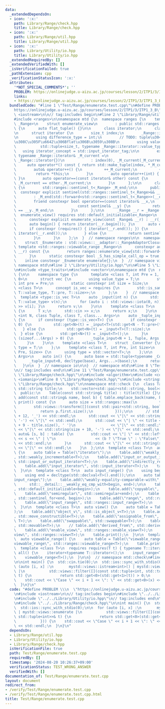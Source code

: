 ```yaml
---
data:
  _extendedDependsOn:
  - icon: ':x:'
    path: Library/Range/check.hpp
    title: Library/Range/check.hpp
  - icon: ':x:'
    path: Library/Range/util.hpp
    title: Library/Range/util.hpp
  - icon: ':x:'
    path: Library/Utility/io.hpp
    title: Library/Utility/io.hpp
  _extendedRequiredBy: []
  _extendedVerifiedWith: []
  _isVerificationFailed: true
  _pathExtension: cpp
  _verificationStatusIcon: ':x:'
  attributes:
    '*NOT_SPECIAL_COMMENTS*': ''
    PROBLEM: https://onlinejudge.u-aizu.ac.jp/courses/lesson/2/ITP1/3/ITP1_3_B
    links:
    - https://onlinejudge.u-aizu.ac.jp/courses/lesson/2/ITP1/3/ITP1_3_B
  bundledCode: "#line 1 \"Test/Range/enumerate.test.cpp\"\n#define PROBLEM \\\n  \"\
    https://onlinejudge.u-aizu.ac.jp/courses/lesson/2/ITP1/3/ITP1_3_B\"\n#include\
    \ <iostream>\n\n// tag:includes begin\n#line 2 \"Library/Range/util.hpp\"\n\n\
    #include <ranges>\n\nnamespace mtd {\n  namespace ranges {\n    template <std::ranges::range\
    \ _Range>\n    struct enumerate_view\n        : public std::ranges::view_interface<enumerate_view<_Range>>\
    \ {\n      auto flat_tuple() {}\n\n      class iterator;\n      class sentinel;\n\
    \n      struct iterator {\n        size_t index;\n        _Range::iterator _M_current;\n\
    \n        using difference_type = int;\n        // TODO: tuple\u304C\u6E21\u3055\
    \u308C\u305F\u6642\u306Bflat\u306B\u3059\u308B\n        using value_type =\n \
    \           std::tuple<size_t, typename _Range::iterator::value_type>;\n     \
    \   using iterator_concept = std::input_iterator_tag;\n\n        explicit iterator(const\
    \ typename _Range::iterator& _M_current =\n                              typename\
    \ _Range::iterator{})\n            : index(0), _M_current(_M_current) {}\n   \
    \     auto operator*() const { return std::make_tuple(index, *_M_current); }\n\
    \        auto& operator++() {\n          ++_M_current;\n          ++index;\n \
    \         return *this;\n        }\n        auto operator++(int) { return ++*this;\
    \ }\n        auto operator==(const iterator& other) const {\n          return\
    \ _M_current == other._M_current;\n        }\n      };\n\n      class sentinel\
    \ {\n        std::ranges::sentinel_t<_Range> _M_end;\n\n      public:\n      \
    \  constexpr explicit sentinel(std::ranges::sentinel_t<_Range>&& __end)\n    \
    \        : _M_end(std::forward<std::ranges::sentinel_t<_Range>>(__end)) {}\n\n\
    \        friend constexpr bool operator==(const iterator& __x,\n             \
    \                            const sentinel& __y) {\n          return __x._M_current\
    \ == __y._M_end;\n        }\n      };\n\n      _Range __r = _Range();\n\n    \
    \  enumerate_view() requires std::default_initializable<_Range>\n      = default;\n\
    \      constexpr explicit enumerate_view(const _Range& __r) : __r(__r) {}\n\n\
    \      auto begin() { return iterator(__r.begin()); }\n      auto end() {\n  \
    \      if constexpr (requires() { iterator(__r.end()); }) {\n          return\
    \ iterator(__r.end());\n        } else {\n          return sentinel(__r.end());\n\
    \        }\n      }\n    };\n  }  // namespace ranges\n\n  namespace views {\n\
    \    struct _Enumerate : std::views::__adaptor::_RangeAdaptorClosure {\n     \
    \ template <std::ranges::viewable_range _Range>\n      constexpr auto operator()(_Range&&\
    \ __r) const {\n        return ranges::enumerate_view{std::forward<_Range>(__r)};\n\
    \      }\n      static constexpr bool _S_has_simple_call_op = true;\n    };\n\n\
    \    inline constexpr _Enumerate enumerate{};\n  }  // namespace views\n}  //\
    \ namespace mtd\n#line 2 \"Library/Utility/io.hpp\"\n\n#line 5 \"Library/Utility/io.hpp\"\
    \n#include <type_traits>\n#include <vector>\n\nnamespace mtd {\n  namespace io\
    \ {\n\n    namespace type {\n      template <class T, int Pre = 1, int Size =\
    \ 0>\n      struct vec {\n        using value_type = T;\n        static constexpr\
    \ int pre = Pre;\n        static constexpr int size = Size;\n      };\n      template\
    \ <class T>\n      concept is_vec = requires {\n        std::is_same_v<T, vec<typename\
    \ T::value_type, T::pre, T::size>>;\n      };\n    }  // namespace type\n\n  \
    \  template <type::is_vec T>\n    auto _input(int n) {\n      std::vector<typename\
    \ T::value_type> v(n);\n      for (auto i : std::views::iota(0, n)) { std::cin\
    \ >> v[i]; }\n      return v;\n    }\n\n    template <class T>\n    auto _input()\
    \ {\n      T x;\n      std::cin >> x;\n      return x;\n    }\n\n    template\
    \ <int N, class Tuple, class T, class... Args>\n    auto _tuple_input(Tuple& t)\
    \ {\n      if constexpr (type::is_vec<T>) {\n        if constexpr (T::size ==\
    \ 0) {\n          std::get<N>(t) = _input<T>(std::get<N - T::pre>(t));\n     \
    \   } else {\n          std::get<N>(t) = _input<T>(T::size);\n        }\n    \
    \  } else {\n        std::get<N>(t) = _input<T>();\n      }\n      if constexpr\
    \ (sizeof...(Args) > 0) {\n        _tuple_input<N + 1, Tuple, Args...>(t);\n \
    \     }\n    }\n\n    template <class T>\n    struct _Converter {\n      using\
    \ type = T;\n    };\n    template <class T, int Pre, int Size>\n    struct _Converter<type::vec<T,\
    \ Pre, Size>> {\n      using type = std::vector<T>;\n    };\n\n    template <class...\
    \ Args>\n    auto in() {\n      auto base = std::tuple<typename _Converter<Args>::type...>();\n\
    \      _tuple_input<0, decltype(base), Args...>(base);\n      return base;\n \
    \   }\n\n  }  // namespace io\n\n}  // namespace mtd\n#line 8 \"Test/Range/enumerate.test.cpp\"\
    \n// tag:includes end\n\n#line 11 \"Test/Range/enumerate.test.cpp\"\n\n#line 2\
    \ \"Library/Range/check.hpp\"\n\n#include <algorithm>\n#include <concepts>\n#include\
    \ <iomanip>\n#line 8 \"Library/Range/check.hpp\"\n#include <string>\n#line 10\
    \ \"Library/Range/check.hpp\"\n\nnamespace mtd::check {\n  class Table {\n   \
    \ std::string title;\n    std::vector<std::pair<std::string, bool>> table;\n\n\
    \  public:\n    Table(const std::string& title) : title(title) {}\n\n    auto\
    \ add(const std::string& name, bool b) { table.emplace_back(name, b); }\n    auto\
    \ print() const {\n      auto size = std::ranges::max(\n          table |\n  \
    \        std::views::transform([](const std::pair<std::string, bool>& p) {\n \
    \           return p.first.size();\n          }));\n\n      // std::cout << std::string(size\
    \ + 12, '_') << std::endl;\n      std::cout << \"|\" << std::string(size + 10,\
    \ '-') << \"|\" << std::endl;\n      std::cout << \"| \" << title << std::string(size\
    \ + 9 - title.size(), ' ')\n                << \"|\" << std::endl;\n      std::cout\
    \ << \"|\" << std::string(size + 10, '-') << \"|\" << std::endl;\n      for (const\
    \ auto& [s, b] : table) {\n        std::cout << \"| \" << std::left << std::setw(size)\
    \ << s << \" | \"\n                  << (b ? \"True \" : \"False\") << \" |\"\
    \ << std::endl;\n      }\n      std::cout << \"|\" << std::string(size + 10, '_')\
    \ << \"|\" << std::endl;\n    }\n  };\n\n  template <class T>\n  auto iterator()\
    \ {\n    auto table = Table(\"iterator\");\n    table.add(\"weakly_incrementable\"\
    , std::weakly_incrementable<T>);\n    table.add(\"input_or_output_iterator\",\
    \ std::input_or_output_iterator<T>);\n    table.add(\"indirectly_readable\", std::indirectly_readable<T>);\n\
    \    table.add(\"input_iterator\", std::input_iterator<T>);\n    table.print();\n\
    \  }\n\n  template <class T>\n  auto input_range() {\n    using begin = decltype(std::declval<T>().begin());\n\
    \    using end = decltype(std::declval<T>().end());\n\n    auto table = Table(\"\
    input_range\");\n    table.add(\"weakly-equality-comparable-with\",\n        \
    \      std::__detail::__weakly_eq_cmp_with<begin, end>);\n\n    table.add(\"default_initializable\"\
    , std::default_initializable<begin>);\n    table.add(\"copyable\", std::copyable<end>);\n\
    \    table.add(\"semiregular\", std::semiregular<end>);\n    table.add(\"sentinel_for\"\
    , std::sentinel_for<end, begin>);\n    table.add(\"range\", std::ranges::range<T>);\n\
    \    table.add(\"input_range\", std::ranges::input_range<T>);\n    table.print();\n\
    \  }\n\n  template <class T>\n  auto view() {\n    auto table = Table(\"view\"\
    );\n    table.add(\"object_v\", std::is_object_v<T>);\n    table.add(\"move_constructible\"\
    , std::move_constructible<T>);\n    table.add(\"assignable_from\", std::assignable_from<T&,\
    \ T>);\n    table.add(\"swappable\", std::swappable<T>);\n    table.add(\"movable\"\
    , std::movable<T>);\n    // table.add(\"derived_from\", std::derived_from<T, std::ranges::view_base>);\n\
    \    table.add(\"enable_view\", std::ranges::enable_view<T>);\n    table.add(\"\
    view\", std::ranges::view<T>);\n    table.print();\n  }\n\n  template <class T>\n\
    \  auto viewable_range() {\n    auto table = Table(\"viewable_range\");\n    table.add(\"\
    viewable_range\", std::ranges::viewable_range<T>);\n    table.print();\n  }\n\n\
    \  template <class T>\n  requires requires(T t) { typename T::iterator; }\n  auto\
    \ all() {\n    iterator<typename T::iterator>();\n    input_range<T>();\n    view<T>();\n\
    \    viewable_range<T>();\n  }\n\n}  // namespace mtd::check\n#line 13 \"Test/Range/enumerate.test.cpp\"\
    \n\nint main() {\n  std::cin.tie(0);\n  std::ios::sync_with_stdio(0);\n\n  for\
    \ (auto [i, x] :\n       mystd::views::istream<int>() | mystd::views::enumerate\
    \ |\n           std::views::filter([](const std::tuple<int, std::tuple<int>>&\
    \ t) {\n             return std::get<0>(std::get<1>(t)) > 0;\n           })) {\n\
    \    std::cout << \"Case \" << i + 1 << \": \" << std::get<0>(x) << std::endl;\n\
    \  }\n}\n"
  code: "#define PROBLEM \\\n  \"https://onlinejudge.u-aizu.ac.jp/courses/lesson/2/ITP1/3/ITP1_3_B\"\
    \n#include <iostream>\n\n// tag:includes begin\n#include \"../../Library/Range/util.hpp\"\
    \n#include \"../../Library/Utility/io.hpp\"\n// tag:includes end\n\n#include <vector>\n\
    \n#include \"../../Library/Range/check.hpp\"\n\nint main() {\n  std::cin.tie(0);\n\
    \  std::ios::sync_with_stdio(0);\n\n  for (auto [i, x] :\n       mystd::views::istream<int>()\
    \ | mystd::views::enumerate |\n           std::views::filter([](const std::tuple<int,\
    \ std::tuple<int>>& t) {\n             return std::get<0>(std::get<1>(t)) > 0;\n\
    \           })) {\n    std::cout << \"Case \" << i + 1 << \": \" << std::get<0>(x)\
    \ << std::endl;\n  }\n}\n"
  dependsOn:
  - Library/Range/util.hpp
  - Library/Utility/io.hpp
  - Library/Range/check.hpp
  isVerificationFile: true
  path: Test/Range/enumerate.test.cpp
  requiredBy: []
  timestamp: '2024-08-20 10:26:37+09:00'
  verificationStatus: TEST_WRONG_ANSWER
  verifiedWith: []
documentation_of: Test/Range/enumerate.test.cpp
layout: document
redirect_from:
- /verify/Test/Range/enumerate.test.cpp
- /verify/Test/Range/enumerate.test.cpp.html
title: Test/Range/enumerate.test.cpp
---
```

